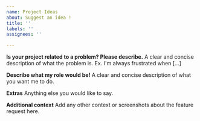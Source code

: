 ```yaml
---
name: Project Ideas
about: Suggest an idea !
title: ''
labels: ''
assignees: ''

---
```


**Is your project related to a problem? Please describe.**
A clear and concise description of what the problem is. Ex. I'm always frustrated when [...]

**Describe what my role would be!**
A clear and concise description of what you want me to do.

**Extras**
Anything else you would like to say.

**Additional context**
Add any other context or screenshots about the feature request here.
